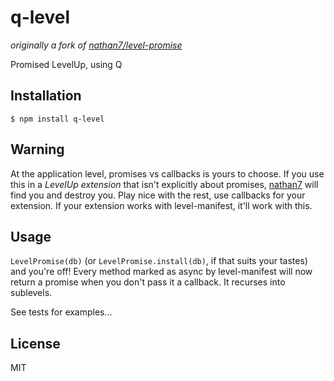 
# q-level

_originally a fork of [nathan7/level-promise](https://github.com/nathan7/level-promise)_

  Promised LevelUp, using Q

## Installation

    $ npm install q-level

## Warning

  At the application level, promises vs callbacks is yours to choose.
  If you use this in a *LevelUp extension* that isn't explicitly about promises, [nathan7](https://github.com/nathan7) will find you and destroy you.
  Play nice with the rest, use callbacks for your extension.
  If your extension works with level-manifest, it'll work with this.

## Usage

  `LevelPromise(db)` (or `LevelPromise.install(db)`, if that suits your tastes) and you're off!
  Every method marked as async by level-manifest will now return a promise when you don't pass it a callback.
  It recurses into sublevels.

  See tests for examples...

## License

  MIT

